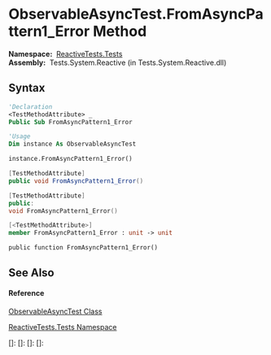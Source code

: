 # ObservableAsyncTest.FromAsyncPattern1\_Error Method

**Namespace:**  [ReactiveTests.Tests](ReactiveTests.Tests\ReactiveTests.Tests.md)  
**Assembly:**  Tests.System.Reactive (in Tests.System.Reactive.dll)

## Syntax

```vb
'Declaration
<TestMethodAttribute> _
Public Sub FromAsyncPattern1_Error
```

```vb
'Usage
Dim instance As ObservableAsyncTest

instance.FromAsyncPattern1_Error()
```

```csharp
[TestMethodAttribute]
public void FromAsyncPattern1_Error()
```

```c++
[TestMethodAttribute]
public:
void FromAsyncPattern1_Error()
```

```fsharp
[<TestMethodAttribute>]
member FromAsyncPattern1_Error : unit -> unit 
```

```jscript
public function FromAsyncPattern1_Error()
```

## See Also

#### Reference

[ObservableAsyncTest Class](ObservableAsyncTest\ObservableAsyncTest.md)

[ReactiveTests.Tests Namespace](ReactiveTests.Tests\ReactiveTests.Tests.md)

[]: 
[]: 
[]: 
[]: 